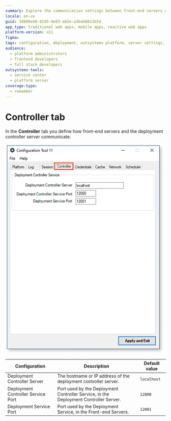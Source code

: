 ```yaml
---
summary: Explore the communication settings between front-end servers and the deployment controller server in OutSystems 11 (O11) using the Controller tab.
locale: en-us
guid: 34809e50-82d5-4e93-a02e-a3bab8811b5d
app_type: traditional web apps, mobile apps, reactive web apps
platform-version: o11
figma:
tags: configuration, deployment, outsystems platform, server settings, application deployment
audience:
  - platform administrators
  - frontend developers
  - full stack developers
outsystems-tools:
  - service center
  - platform server
coverage-type:
  - remember
---
```


# Controller tab

In the **Controller** tab you define how front-end servers and the deployment controller server communicate.

![Screenshot of the Controller tab in the Configuration Tool](images/controller-tab-ct.png "Controller tab")

| Configuration | Description  | Default value |
| --------------|--------------|--------------- |
| Deployment Controller Server | The hostname or IP address of the deployment controller server. | `localhost` |
| Deployment Controller Service Port | Port used by the Deployment Controller Service, in the Deployment Controller Server. | `12000` |
| Deployment Service Port | Port used by the Deployment Service, in the Front-end Servers. | `12001` |

